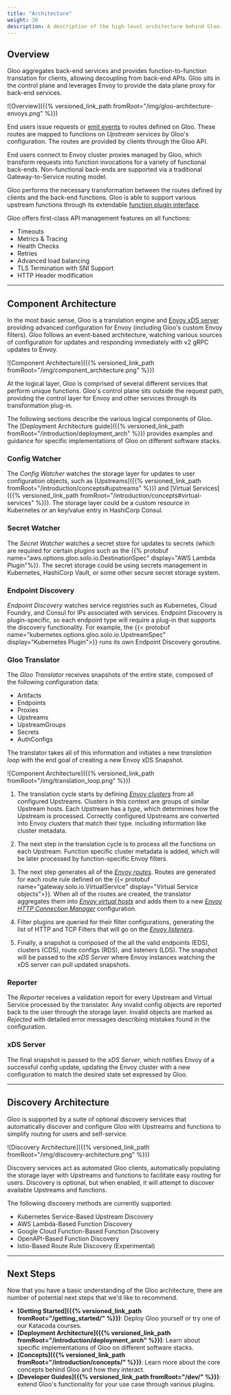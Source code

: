 ```yaml
---
title: "Architecture"
weight: 30
description: A description of the high-level architecture behind Gloo.
---
```


## Overview

Gloo aggregates back-end services and provides function-to-function translation for clients, allowing decoupling from back-end APIs. Gloo sits in the control plane and leverages Envoy to provide the data plane proxy for back-end services.

![Overview]({{% versioned_link_path fromRoot="/img/gloo-architecture-envoys.png" %}})

End users issue requests or [emit events](https://github.com/solo-io/gloo-sdk-go) to routes defined on Gloo. These routes are mapped to functions on *Upstream* services by Gloo's configuration. The routes are provided by clients through the Gloo API.

End users connect to Envoy cluster proxies managed by Gloo, which transform requests into function invocations for a variety of functional back-ends. Non-functional back-ends are supported via a traditional Gateway-to-Service routing model.

Gloo performs the necessary transformation between the routes defined by clients and the back-end functions. Gloo is able to support various upstream functions through its extendable [function plugin interface](https://github.com/solo-io/gloo/blob/master/projects/gloo/pkg/plugins/plugin_interface.go).

Gloo offers first-class API management features on all functions:

* Timeouts
* Metrics & Tracing
* Health Checks
* Retries
* Advanced load balancing
* TLS Termination with SNI Support
* HTTP Header modification

---

## Component Architecture

In the most basic sense, Gloo is a translation engine and [Envoy xDS server](https://github.com/envoyproxy/data-plane-api/blob/master/xds_protocol.rst) providing advanced configuration for Envoy (including Gloo's custom Envoy filters). Gloo follows an event-based architecture, watching various sources of configuration for updates and responding immediately with v2 gRPC updates to Envoy.

![Component Architecture]({{% versioned_link_path fromRoot="/img/component_architecture.png" %}})

At the logical layer, Gloo is comprised of several different services that perform unique functions. Gloo's control plane sits outside the request path, providing the control layer for Envoy and other services through its transformation plug-in.

The following sections describe the various logical components of Gloo. The [Deployment Architecture guide]({{% versioned_link_path fromRoot="/introduction/deployment_arch" %}}) provides examples and guidance for specific implementations of Gloo on different software stacks.

### Config Watcher

The *Config Watcher* watches the storage layer for updates to user configuration objects, such as [Upstreams]({{% versioned_link_path fromRoot="/introduction/concepts#upstreams" %}}) and [Virtual Services]({{% versioned_link_path fromRoot="/introduction/concepts#virtual-services" %}}). The storage layer could be a custom resource in Kubernetes or an key/value entry in HashiCorp Consul.

### Secret Watcher

The *Secret Watcher* watches a secret store for updates to secrets (which are required for certain plugins such as the {{% protobuf name="aws.options.gloo.solo.io.DestinationSpec" display="AWS Lambda Plugin"%}}. The secret storage could be using secrets management in Kubernetes, HashiCorp Vault, or some other secure secret storage system.

### Endpoint Discovery

*Endpoint Discovery* watches service registries such as Kubernetes, Cloud Foundry, and Consul for IPs associated with services. Endpoint Discovery is plugin-specific, so each endpoint type will require a plug-in that supports the discovery functionality. For example, the {{< protobuf name="kubernetes.options.gloo.solo.io.UpstreamSpec" display="Kubernetes Plugin">}} runs its own Endpoint Discovery goroutine.

### Gloo Translator

The *Gloo Translator* receives snapshots of the entire state, composed of the following configuration data:

* Artifacts
* Endpoints
* Proxies
* Upstreams
* UpstreamGroups
* Secrets
* AuthConfigs

The translator takes all of this information and initiates a new *translation loop* with the end goal of creating a new Envoy xDS Snapshot.

![Component Architecture]({{% versioned_link_path fromRoot="/img/translation_loop.png" %}})

1. The translation cycle starts by defining *[Envoy clusters](https://www.envoyproxy.io/docs/envoy/v1.8.0/api-v1/cluster_manager/cluster)* from all configured Upstreams. Clusters in this context are groups of similar Upstream hosts. Each Upstream has a *type*, which determines how the Upstream is processed. Correctly configured Upstreams are converted into Envoy clusters that match their type. including information like cluster metadata.

1. The next step in the translation cycle is to process all the functions on each Upstream. Function specific cluster metadata is added, which will be later processed by function-specific Envoy filters.

1. The next step generates all of the *[Envoy routes](https://www.envoyproxy.io/docs/envoy/latest/api-v2/api/v2/route/route.proto.html?highlight=route)*. Routes are generated for each route rule defined on the {{< protobuf name="gateway.solo.io.VirtualService" display="Virtual Service objects">}}. When all of the routes are created, the translator aggregates them into *[Envoy virtual hosts](https://www.envoyproxy.io/docs/envoy/latest/api-v2/api/v2/route/route.proto#route-virtualhost)* and adds them to a new *[Envoy HTTP Connection Manager](https://www.envoyproxy.io/docs/envoy/v1.11.2/intro/arch_overview/http/http_connection_management.html#http-connection-management)* configuration.

1. Filter plugins are queried for their filter configurations, generating the list of HTTP and TCP Filters that will go on the *[Envoy listeners](https://www.envoyproxy.io/docs/envoy/latest/configuration/listeners/listeners)*.

1. Finally, a snapshot is composed of the all the valid endpoints (EDS), clusters (CDS), route configs (RDS), and listeners (LDS). The snapshot will be passed to the *xDS Server* where Envoy instances watching the xDS server can pull updated snapshots.

### Reporter

The *Reporter* receives a validation report for every Upstream and Virtual Service processed by the translator. Any invalid config objects are reported back to the user through the storage layer. Invalid objects are marked as *Rejected* with detailed error messages describing mistakes found in the configuration.

### xDS Server

The final snapshot is passed to the *xDS Server*, which notifies Envoy of a successful config update, updating the Envoy cluster with a new configuration to match the desired state set expressed by Gloo.

--- 

## Discovery Architecture

Gloo is supported by a suite of optional discovery services that automatically discover and configure Gloo with Upstreams and functions to simplify routing for users and self-service.

![Discovery Architecture]({{% versioned_link_path fromRoot="/img/discovery-architecture.png" %}})

Discovery services act as automated Gloo clients, automatically populating the storage layer with Upstreams and functions to facilitate easy routing for users. Discovery is optional, but when enabled, it will attempt to discover available Upstreams and functions.

The following discovery methods are currently supported:

* Kubernetes Service-Based Upstream Discovery
* AWS Lambda-Based Function Discovery
* Google Cloud Function-Based Function Discovery
* OpenAPI-Based Function Discovery
* Istio-Based Route Rule Discovery (Experimental)

---

## Next Steps

Now that you have a basic understanding of the Gloo architecture, there are number of potential next steps that we'd like to recommend.

* **[Getting Started]({{% versioned_link_path fromRoot="/getting_started/" %}})**: Deploy Gloo yourself or try one of our Katacoda courses.
* **[Deployment Architecture]({{% versioned_link_path fromRoot="/introduction/deployment_arch" %}})**: Learn about specific implementations of Gloo on different software stacks.
* **[Concepts]({{% versioned_link_path fromRoot="/introduction/concepts/" %}})**: Learn more about the core concepts behind Gloo and how they interact.
* **[Developer Guides]({{% versioned_link_path fromRoot="/dev/" %}})**: extend Gloo's functionality for your use case through various plugins.
